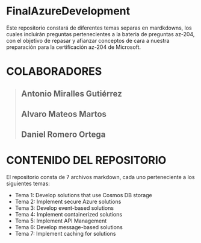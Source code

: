 # FinalAzureDevelopment



Este repositorio constará de diferentes temas separas en mardkdowns, los cuales incluirán preguntas pertenecientes a la bateria de preguntas az-204, con el objetivo de repasar y afianzar conceptos de cara a nuestra preparación para la certificación az-204 de Microsoft.





# COLABORADORES



>
> ## Antonio Miralles Gutiérrez
>
> ## Alvaro Mateos Martos
> 
> ## Daniel Romero Ortega





# CONTENIDO DEL REPOSITORIO



El repositorio consta de 7 archivos markdown, cada uno perteneciente a los siguientes temas:

- Tema 1: Develop solutions that use Cosmos DB storage
- Tema 2: Implement secure Azure solutions
- Tema 3: Develop event-based solutions
- Tema 4: Implement containerized solutions
- Tema 5: Implement API Management
- Tema 6: Develop message-based solutions
- Tema 7: Implement caching for solutions
